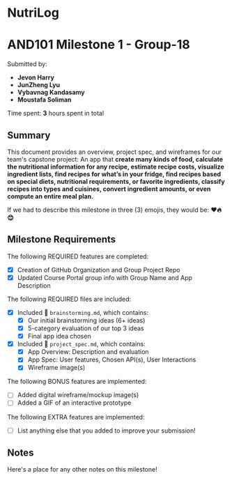 # NutriLog
<!-- (This is a comment) INSTRUCTIONS: Go through this page and fill out any **bolded** entries with their correct values.-->

# AND101 Milestone 1 - **Group-18**

Submitted by:
- **Jevon Harry**
- **JunZheng Lyu**
- **Vybavnag Kandasamy**
- **Moustafa Soliman**

Time spent: **3** hours spent in total

## Summary

This document provides an overview, project spec, and wireframes for our team's capstone project: An app that **create many kinds of food, calculate the nutritional information for any recipe, estimate recipe costs, visualize ingredient lists, find recipes for what’s in your fridge, find recipes based on special diets, nutritional requirements, or favorite ingredients, classify recipes into types and cuisines, convert ingredient amounts, or even compute an entire meal plan.**

If we had to describe this milestone in three (3) emojis, they would be: **❤️🔥😊**

## Milestone Requirements

<!-- Please be sure to change the [ ] to [x] for any features you completed.  If a feature is not checked [x], you might miss the points for that item! -->

The following REQUIRED features are completed:

- [X] Creation of GitHub Organization and Group Project Repo
- [X] Updated Course Portal group info with Group Name and App Description

The following REQUIRED files are included:

- [X] Included 📄 `brainstorming.md`, which contains:
  - [X] Our initial brainstorming ideas (6+ ideas)
  - [X] 5-category evaluation of our top 3 ideas
  - [X] Final app idea chosen
- [X] Included 📄 `project_spec.md`, which contains:
  - [X] App Overview: Description and evaluation
  - [X] App Spec: User features, Chosen API(s), User Interactions
  - [X] Wireframe image(s)

The following BONUS features are implemented:

- [ ] Added digital wireframe/mockup image(s)
- [ ] Added a GIF of an interactive prototype

The following EXTRA features are implemented:

- [ ] List anything else that you added to improve your submission!

## Notes

Here's a place for any other notes on this milestone!
